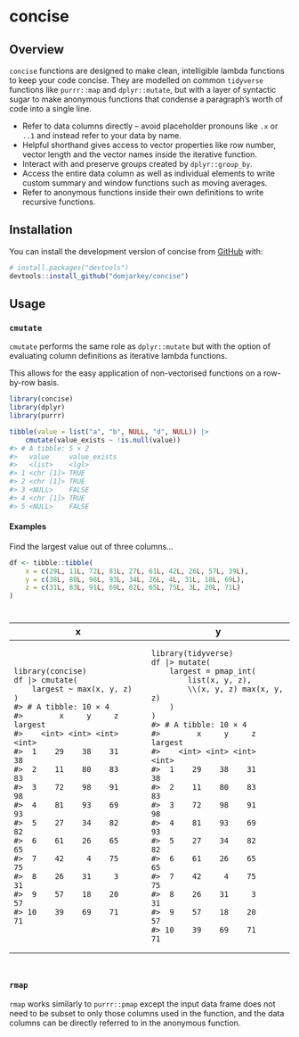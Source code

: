 
<!-- README.md is generated from README.Rmd. Please edit that file -->

# concise

<!-- badges: start -->
<!-- badges: end -->

## Overview

`concise` functions are designed to make clean, intelligible lambda
functions to keep your code concise. They are modelled on common
`tidyverse` functions like `purrr::map` and `dplyr::mutate`, but with a
layer of syntactic sugar to make anonymous functions that condense a
paragraph’s worth of code into a single line.

- Refer to data columns directly – avoid placeholder pronouns like `.x`
  or `..1` and instead refer to your data by name.
- Helpful shorthand gives access to vector properties like row number,
  vector length and the vector names inside the iterative function.
- Interact with and preserve groups created by `dplyr::group_by`.
- Access the entire data column as well as individual elements to write
  custom summary and window functions such as moving averages.
- Refer to anonymous functions inside their own definitions to write
  recursive functions.

## Installation

You can install the development version of concise from
[GitHub](https://github.com/) with:

``` r
# install.packages("devtools")
devtools::install_github("domjarkey/concise")
```

## Usage

### `cmutate`

`cmutate` performs the same role as `dplyr::mutate` but with the option
of evaluating column definitions as iterative lambda functions.

This allows for the easy application of non-vectorised functions on a
row-by-row basis.

``` r
library(concise)
library(dplyr)
library(purrr)

tibble(value = list("a", "b", NULL, "d", NULL)) |>
    cmutate(value_exists ~ !is.null(value))
#> # A tibble: 5 × 2
#>   value     value_exists
#>   <list>    <lgl>       
#> 1 <chr [1]> TRUE        
#> 2 <chr [1]> TRUE        
#> 3 <NULL>    FALSE       
#> 4 <chr [1]> TRUE        
#> 5 <NULL>    FALSE
```

#### Examples

Find the largest value out of three columns…

``` r
df <- tibble::tibble(
    x = c(29L, 11L, 72L, 81L, 27L, 61L, 42L, 26L, 57L, 39L),
    y = c(38L, 80L, 98L, 93L, 34L, 26L, 4L, 31L, 18L, 69L),
    z = c(31L, 83L, 91L, 69L, 82L, 65L, 75L, 3L, 20L, 71L)
)
```

<div id="itcvgajlzv" style="padding-left:0px;padding-right:0px;padding-top:10px;padding-bottom:10px;overflow-x:auto;overflow-y:auto;width:auto;height:auto;">
<style>#itcvgajlzv table {
  font-family: system-ui, 'Segoe UI', Roboto, Helvetica, Arial, sans-serif, 'Apple Color Emoji', 'Segoe UI Emoji', 'Segoe UI Symbol', 'Noto Color Emoji';
  -webkit-font-smoothing: antialiased;
  -moz-osx-font-smoothing: grayscale;
}
&#10;#itcvgajlzv thead, #itcvgajlzv tbody, #itcvgajlzv tfoot, #itcvgajlzv tr, #itcvgajlzv td, #itcvgajlzv th {
  border-style: none;
}
&#10;#itcvgajlzv p {
  margin: 0;
  padding: 0;
}
&#10;#itcvgajlzv .gt_table {
  display: table;
  border-collapse: collapse;
  line-height: normal;
  margin-left: auto;
  margin-right: auto;
  color: #333333;
  font-size: 16px;
  font-weight: normal;
  font-style: normal;
  background-color: #FFFFFF;
  width: auto;
  border-top-style: solid;
  border-top-width: 2px;
  border-top-color: #A8A8A8;
  border-right-style: none;
  border-right-width: 2px;
  border-right-color: #D3D3D3;
  border-bottom-style: solid;
  border-bottom-width: 2px;
  border-bottom-color: #A8A8A8;
  border-left-style: none;
  border-left-width: 2px;
  border-left-color: #D3D3D3;
}
&#10;#itcvgajlzv .gt_caption {
  padding-top: 4px;
  padding-bottom: 4px;
}
&#10;#itcvgajlzv .gt_title {
  color: #333333;
  font-size: 125%;
  font-weight: initial;
  padding-top: 4px;
  padding-bottom: 4px;
  padding-left: 5px;
  padding-right: 5px;
  border-bottom-color: #FFFFFF;
  border-bottom-width: 0;
}
&#10;#itcvgajlzv .gt_subtitle {
  color: #333333;
  font-size: 85%;
  font-weight: initial;
  padding-top: 3px;
  padding-bottom: 5px;
  padding-left: 5px;
  padding-right: 5px;
  border-top-color: #FFFFFF;
  border-top-width: 0;
}
&#10;#itcvgajlzv .gt_heading {
  background-color: #FFFFFF;
  text-align: center;
  border-bottom-color: #FFFFFF;
  border-left-style: none;
  border-left-width: 1px;
  border-left-color: #D3D3D3;
  border-right-style: none;
  border-right-width: 1px;
  border-right-color: #D3D3D3;
}
&#10;#itcvgajlzv .gt_bottom_border {
  border-bottom-style: solid;
  border-bottom-width: 2px;
  border-bottom-color: #D3D3D3;
}
&#10;#itcvgajlzv .gt_col_headings {
  border-top-style: solid;
  border-top-width: 2px;
  border-top-color: #D3D3D3;
  border-bottom-style: solid;
  border-bottom-width: 2px;
  border-bottom-color: #D3D3D3;
  border-left-style: none;
  border-left-width: 1px;
  border-left-color: #D3D3D3;
  border-right-style: none;
  border-right-width: 1px;
  border-right-color: #D3D3D3;
}
&#10;#itcvgajlzv .gt_col_heading {
  color: #333333;
  background-color: #FFFFFF;
  font-size: 100%;
  font-weight: normal;
  text-transform: inherit;
  border-left-style: none;
  border-left-width: 1px;
  border-left-color: #D3D3D3;
  border-right-style: none;
  border-right-width: 1px;
  border-right-color: #D3D3D3;
  vertical-align: bottom;
  padding-top: 5px;
  padding-bottom: 6px;
  padding-left: 5px;
  padding-right: 5px;
  overflow-x: hidden;
}
&#10;#itcvgajlzv .gt_column_spanner_outer {
  color: #333333;
  background-color: #FFFFFF;
  font-size: 100%;
  font-weight: normal;
  text-transform: inherit;
  padding-top: 0;
  padding-bottom: 0;
  padding-left: 4px;
  padding-right: 4px;
}
&#10;#itcvgajlzv .gt_column_spanner_outer:first-child {
  padding-left: 0;
}
&#10;#itcvgajlzv .gt_column_spanner_outer:last-child {
  padding-right: 0;
}
&#10;#itcvgajlzv .gt_column_spanner {
  border-bottom-style: solid;
  border-bottom-width: 2px;
  border-bottom-color: #D3D3D3;
  vertical-align: bottom;
  padding-top: 5px;
  padding-bottom: 5px;
  overflow-x: hidden;
  display: inline-block;
  width: 100%;
}
&#10;#itcvgajlzv .gt_spanner_row {
  border-bottom-style: hidden;
}
&#10;#itcvgajlzv .gt_group_heading {
  padding-top: 8px;
  padding-bottom: 8px;
  padding-left: 5px;
  padding-right: 5px;
  color: #333333;
  background-color: #FFFFFF;
  font-size: 100%;
  font-weight: initial;
  text-transform: inherit;
  border-top-style: solid;
  border-top-width: 2px;
  border-top-color: #D3D3D3;
  border-bottom-style: solid;
  border-bottom-width: 2px;
  border-bottom-color: #D3D3D3;
  border-left-style: none;
  border-left-width: 1px;
  border-left-color: #D3D3D3;
  border-right-style: none;
  border-right-width: 1px;
  border-right-color: #D3D3D3;
  vertical-align: middle;
  text-align: left;
}
&#10;#itcvgajlzv .gt_empty_group_heading {
  padding: 0.5px;
  color: #333333;
  background-color: #FFFFFF;
  font-size: 100%;
  font-weight: initial;
  border-top-style: solid;
  border-top-width: 2px;
  border-top-color: #D3D3D3;
  border-bottom-style: solid;
  border-bottom-width: 2px;
  border-bottom-color: #D3D3D3;
  vertical-align: middle;
}
&#10;#itcvgajlzv .gt_from_md > :first-child {
  margin-top: 0;
}
&#10;#itcvgajlzv .gt_from_md > :last-child {
  margin-bottom: 0;
}
&#10;#itcvgajlzv .gt_row {
  padding-top: 8px;
  padding-bottom: 8px;
  padding-left: 5px;
  padding-right: 5px;
  margin: 10px;
  border-top-style: solid;
  border-top-width: 1px;
  border-top-color: #D3D3D3;
  border-left-style: none;
  border-left-width: 1px;
  border-left-color: #D3D3D3;
  border-right-style: none;
  border-right-width: 1px;
  border-right-color: #D3D3D3;
  vertical-align: middle;
  overflow-x: hidden;
}
&#10;#itcvgajlzv .gt_stub {
  color: #333333;
  background-color: #FFFFFF;
  font-size: 100%;
  font-weight: initial;
  text-transform: inherit;
  border-right-style: solid;
  border-right-width: 2px;
  border-right-color: #D3D3D3;
  padding-left: 5px;
  padding-right: 5px;
}
&#10;#itcvgajlzv .gt_stub_row_group {
  color: #333333;
  background-color: #FFFFFF;
  font-size: 100%;
  font-weight: initial;
  text-transform: inherit;
  border-right-style: solid;
  border-right-width: 2px;
  border-right-color: #D3D3D3;
  padding-left: 5px;
  padding-right: 5px;
  vertical-align: top;
}
&#10;#itcvgajlzv .gt_row_group_first td {
  border-top-width: 2px;
}
&#10;#itcvgajlzv .gt_row_group_first th {
  border-top-width: 2px;
}
&#10;#itcvgajlzv .gt_summary_row {
  color: #333333;
  background-color: #FFFFFF;
  text-transform: inherit;
  padding-top: 8px;
  padding-bottom: 8px;
  padding-left: 5px;
  padding-right: 5px;
}
&#10;#itcvgajlzv .gt_first_summary_row {
  border-top-style: solid;
  border-top-color: #D3D3D3;
}
&#10;#itcvgajlzv .gt_first_summary_row.thick {
  border-top-width: 2px;
}
&#10;#itcvgajlzv .gt_last_summary_row {
  padding-top: 8px;
  padding-bottom: 8px;
  padding-left: 5px;
  padding-right: 5px;
  border-bottom-style: solid;
  border-bottom-width: 2px;
  border-bottom-color: #D3D3D3;
}
&#10;#itcvgajlzv .gt_grand_summary_row {
  color: #333333;
  background-color: #FFFFFF;
  text-transform: inherit;
  padding-top: 8px;
  padding-bottom: 8px;
  padding-left: 5px;
  padding-right: 5px;
}
&#10;#itcvgajlzv .gt_first_grand_summary_row {
  padding-top: 8px;
  padding-bottom: 8px;
  padding-left: 5px;
  padding-right: 5px;
  border-top-style: double;
  border-top-width: 6px;
  border-top-color: #D3D3D3;
}
&#10;#itcvgajlzv .gt_last_grand_summary_row_top {
  padding-top: 8px;
  padding-bottom: 8px;
  padding-left: 5px;
  padding-right: 5px;
  border-bottom-style: double;
  border-bottom-width: 6px;
  border-bottom-color: #D3D3D3;
}
&#10;#itcvgajlzv .gt_striped {
  background-color: rgba(128, 128, 128, 0.05);
}
&#10;#itcvgajlzv .gt_table_body {
  border-top-style: solid;
  border-top-width: 2px;
  border-top-color: #D3D3D3;
  border-bottom-style: solid;
  border-bottom-width: 2px;
  border-bottom-color: #D3D3D3;
}
&#10;#itcvgajlzv .gt_footnotes {
  color: #333333;
  background-color: #FFFFFF;
  border-bottom-style: none;
  border-bottom-width: 2px;
  border-bottom-color: #D3D3D3;
  border-left-style: none;
  border-left-width: 2px;
  border-left-color: #D3D3D3;
  border-right-style: none;
  border-right-width: 2px;
  border-right-color: #D3D3D3;
}
&#10;#itcvgajlzv .gt_footnote {
  margin: 0px;
  font-size: 90%;
  padding-top: 4px;
  padding-bottom: 4px;
  padding-left: 5px;
  padding-right: 5px;
}
&#10;#itcvgajlzv .gt_sourcenotes {
  color: #333333;
  background-color: #FFFFFF;
  border-bottom-style: none;
  border-bottom-width: 2px;
  border-bottom-color: #D3D3D3;
  border-left-style: none;
  border-left-width: 2px;
  border-left-color: #D3D3D3;
  border-right-style: none;
  border-right-width: 2px;
  border-right-color: #D3D3D3;
}
&#10;#itcvgajlzv .gt_sourcenote {
  font-size: 90%;
  padding-top: 4px;
  padding-bottom: 4px;
  padding-left: 5px;
  padding-right: 5px;
}
&#10;#itcvgajlzv .gt_left {
  text-align: left;
}
&#10;#itcvgajlzv .gt_center {
  text-align: center;
}
&#10;#itcvgajlzv .gt_right {
  text-align: right;
  font-variant-numeric: tabular-nums;
}
&#10;#itcvgajlzv .gt_font_normal {
  font-weight: normal;
}
&#10;#itcvgajlzv .gt_font_bold {
  font-weight: bold;
}
&#10;#itcvgajlzv .gt_font_italic {
  font-style: italic;
}
&#10;#itcvgajlzv .gt_super {
  font-size: 65%;
}
&#10;#itcvgajlzv .gt_footnote_marks {
  font-size: 75%;
  vertical-align: 0.4em;
  position: initial;
}
&#10;#itcvgajlzv .gt_asterisk {
  font-size: 100%;
  vertical-align: 0;
}
&#10;#itcvgajlzv .gt_indent_1 {
  text-indent: 5px;
}
&#10;#itcvgajlzv .gt_indent_2 {
  text-indent: 10px;
}
&#10;#itcvgajlzv .gt_indent_3 {
  text-indent: 15px;
}
&#10;#itcvgajlzv .gt_indent_4 {
  text-indent: 20px;
}
&#10;#itcvgajlzv .gt_indent_5 {
  text-indent: 25px;
}
</style>
<table class="gt_table" data-quarto-disable-processing="false" data-quarto-bootstrap="false">
  <thead>
    &#10;    <tr class="gt_col_headings">
      <th class="gt_col_heading gt_columns_bottom_border gt_left" rowspan="1" colspan="1" scope="col" id="x">x</th>
      <th class="gt_col_heading gt_columns_bottom_border gt_left" rowspan="1" colspan="1" scope="col" id="y">y</th>
    </tr>
  </thead>
  <tbody class="gt_table_body">
    <tr><td headers="x" class="gt_row gt_left"><div class='gt_from_md'><pre><code class="language-r">library(concise)
df |&gt; cmutate(
    largest ~ max(x, y, z)
)
#&gt; # A tibble: 10 × 4
#&gt;        x     y     z largest
#&gt;    &lt;int&gt; &lt;int&gt; &lt;int&gt;   &lt;int&gt;
#&gt;  1    29    38    31      38
#&gt;  2    11    80    83      83
#&gt;  3    72    98    91      98
#&gt;  4    81    93    69      93
#&gt;  5    27    34    82      82
#&gt;  6    61    26    65      65
#&gt;  7    42     4    75      75
#&gt;  8    26    31     3      31
#&gt;  9    57    18    20      57
#&gt; 10    39    69    71      71
</code></pre>
</div></td>
<td headers="y" class="gt_row gt_left"><div class='gt_from_md'><pre><code class="language-r">library(tidyverse)
df |&gt; mutate(
    largest = pmap_int(
        list(x, y, z),
        \\(x, y, z) max(x, y, z)
    )
)
#&gt; # A tibble: 10 × 4
#&gt;        x     y     z largest
#&gt;    &lt;int&gt; &lt;int&gt; &lt;int&gt;   &lt;int&gt;
#&gt;  1    29    38    31      38
#&gt;  2    11    80    83      83
#&gt;  3    72    98    91      98
#&gt;  4    81    93    69      93
#&gt;  5    27    34    82      82
#&gt;  6    61    26    65      65
#&gt;  7    42     4    75      75
#&gt;  8    26    31     3      31
#&gt;  9    57    18    20      57
#&gt; 10    39    69    71      71
</code></pre>
</div></td></tr>
  </tbody>
  &#10;  
</table>
</div>

### `rmap`

`rmap` works similarly to `purrr::pmap` except the input data frame does
not need to be subset to only those columns used in the function, and
the data columns can be directly referred to in the anonymous function.
